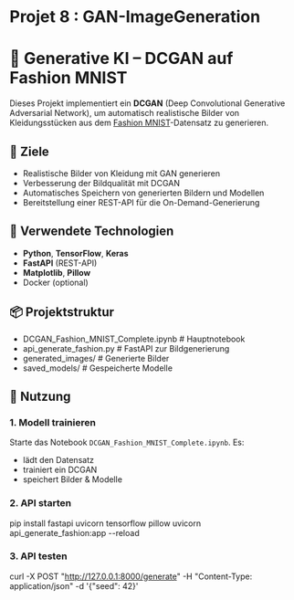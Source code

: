 ﻿# Projet 8 : GAN-ImageGeneration 
# 👗 Generative KI – DCGAN auf Fashion MNIST

Dieses Projekt implementiert ein **DCGAN** (Deep Convolutional Generative Adversarial Network), um automatisch realistische Bilder von Kleidungsstücken aus dem [Fashion MNIST](https://www.kaggle.com/datasets/zalandoresearch/fashionmnist)-Datensatz zu generieren.

## 🎯 Ziele

- Realistische Bilder von Kleidung mit GAN generieren
- Verbesserung der Bildqualität mit DCGAN
- Automatisches Speichern von generierten Bildern und Modellen
- Bereitstellung einer REST-API für die On-Demand-Generierung

## 🧰 Verwendete Technologien

- **Python**, **TensorFlow**, **Keras**
- **FastAPI** (REST-API)
- **Matplotlib**, **Pillow**
- Docker (optional)

## 📦 Projektstruktur

- DCGAN_Fashion_MNIST_Complete.ipynb # Hauptnotebook
- api_generate_fashion.py # FastAPI zur Bildgenerierung
- generated_images/ # Generierte Bilder
- saved_models/ # Gespeicherte Modelle


## 🚀 Nutzung

### 1. Modell trainieren

Starte das Notebook `DCGAN_Fashion_MNIST_Complete.ipynb`. Es:
- lädt den Datensatz
- trainiert ein DCGAN
- speichert Bilder & Modelle

### 2. API starten

pip install fastapi uvicorn tensorflow pillow
uvicorn api_generate_fashion:app --reload

### 3. API testen

curl -X POST "http://127.0.0.1:8000/generate" -H "Content-Type: application/json" -d '{"seed": 42}'

